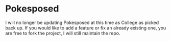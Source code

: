 # Pokesposed
I will no longer be updating Pokesposed at this time as College as picked back up.
If you would like to add a feature or fix an already existing one, you are free to fork the project, I will still maintain the repo.
